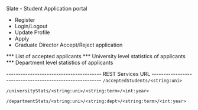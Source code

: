 Slate - Student Application portal

* Register
* Login/Logout
* Update Profile
* Apply
* Graduate Director Accept/Reject application

*** List of accepted applicants
*** University level statistics of applicants
*** Department level statistics of applicants


----------------------------------------   REST Services URL   ---------------------------------------------------------
`/acceptedStudents/<string:uni>`

`/universityStats/<string:uni>/<string:term>/<int:year>`

`/departmentStats/<string:uni>/<string:dept>/<string:term>/<int:year>`
